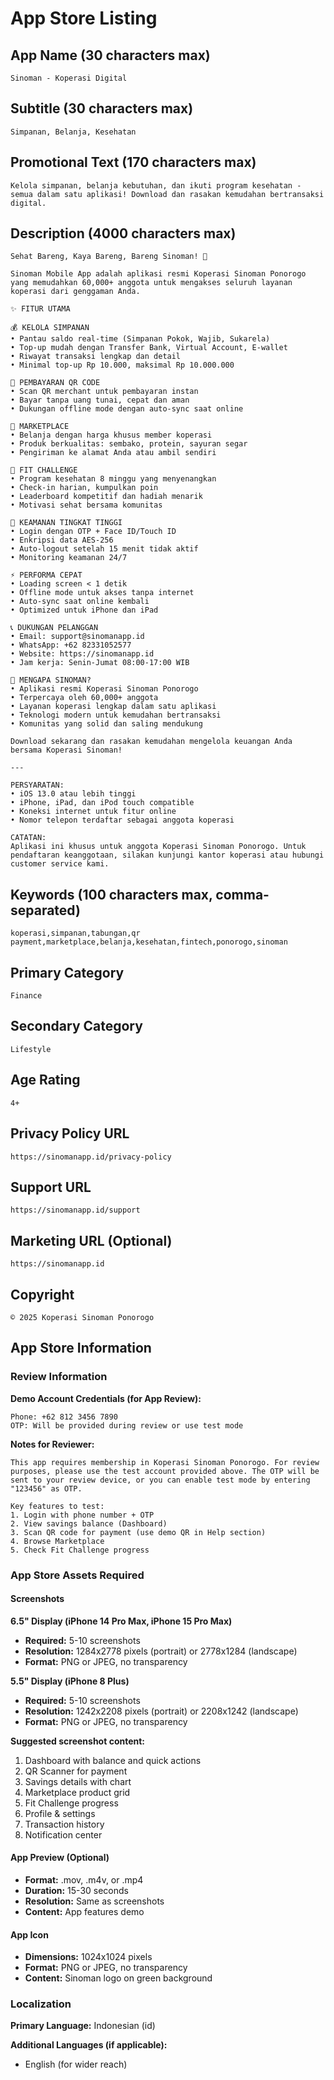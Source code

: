 # App Store Listing

## App Name (30 characters max)
```
Sinoman - Koperasi Digital
```

## Subtitle (30 characters max)
```
Simpanan, Belanja, Kesehatan
```

## Promotional Text (170 characters max)
```
Kelola simpanan, belanja kebutuhan, dan ikuti program kesehatan - semua dalam satu aplikasi! Download dan rasakan kemudahan bertransaksi digital.
```

## Description (4000 characters max)
```
Sehat Bareng, Kaya Bareng, Bareng Sinoman! 🌟

Sinoman Mobile App adalah aplikasi resmi Koperasi Sinoman Ponorogo yang memudahkan 60,000+ anggota untuk mengakses seluruh layanan koperasi dari genggaman Anda.

✨ FITUR UTAMA

💰 KELOLA SIMPANAN
• Pantau saldo real-time (Simpanan Pokok, Wajib, Sukarela)
• Top-up mudah dengan Transfer Bank, Virtual Account, E-wallet
• Riwayat transaksi lengkap dan detail
• Minimal top-up Rp 10.000, maksimal Rp 10.000.000

📱 PEMBAYARAN QR CODE
• Scan QR merchant untuk pembayaran instan
• Bayar tanpa uang tunai, cepat dan aman
• Dukungan offline mode dengan auto-sync saat online

🛒 MARKETPLACE
• Belanja dengan harga khusus member koperasi
• Produk berkualitas: sembako, protein, sayuran segar
• Pengiriman ke alamat Anda atau ambil sendiri

🏃 FIT CHALLENGE
• Program kesehatan 8 minggu yang menyenangkan
• Check-in harian, kumpulkan poin
• Leaderboard kompetitif dan hadiah menarik
• Motivasi sehat bersama komunitas

🔐 KEAMANAN TINGKAT TINGGI
• Login dengan OTP + Face ID/Touch ID
• Enkripsi data AES-256
• Auto-logout setelah 15 menit tidak aktif
• Monitoring keamanan 24/7

⚡ PERFORMA CEPAT
• Loading screen < 1 detik
• Offline mode untuk akses tanpa internet
• Auto-sync saat online kembali
• Optimized untuk iPhone dan iPad

📞 DUKUNGAN PELANGGAN
• Email: support@sinomanapp.id
• WhatsApp: +62 82331052577
• Website: https://sinomanapp.id
• Jam kerja: Senin-Jumat 08:00-17:00 WIB

🌟 MENGAPA SINOMAN?
• Aplikasi resmi Koperasi Sinoman Ponorogo
• Terpercaya oleh 60,000+ anggota
• Layanan koperasi lengkap dalam satu aplikasi
• Teknologi modern untuk kemudahan bertransaksi
• Komunitas yang solid dan saling mendukung

Download sekarang dan rasakan kemudahan mengelola keuangan Anda bersama Koperasi Sinoman!

---

PERSYARATAN:
• iOS 13.0 atau lebih tinggi
• iPhone, iPad, dan iPod touch compatible
• Koneksi internet untuk fitur online
• Nomor telepon terdaftar sebagai anggota koperasi

CATATAN:
Aplikasi ini khusus untuk anggota Koperasi Sinoman Ponorogo. Untuk pendaftaran keanggotaan, silakan kunjungi kantor koperasi atau hubungi customer service kami.
```

## Keywords (100 characters max, comma-separated)
```
koperasi,simpanan,tabungan,qr payment,marketplace,belanja,kesehatan,fintech,ponorogo,sinoman
```

## Primary Category
```
Finance
```

## Secondary Category
```
Lifestyle
```

## Age Rating
```
4+
```

## Privacy Policy URL
```
https://sinomanapp.id/privacy-policy
```

## Support URL
```
https://sinomanapp.id/support
```

## Marketing URL (Optional)
```
https://sinomanapp.id
```

## Copyright
```
© 2025 Koperasi Sinoman Ponorogo
```

## App Store Information

### Review Information
**Demo Account Credentials (for App Review):**
```
Phone: +62 812 3456 7890
OTP: Will be provided during review or use test mode
```

**Notes for Reviewer:**
```
This app requires membership in Koperasi Sinoman Ponorogo. For review purposes, please use the test account provided above. The OTP will be sent to your review device, or you can enable test mode by entering "123456" as OTP.

Key features to test:
1. Login with phone number + OTP
2. View savings balance (Dashboard)
3. Scan QR code for payment (use demo QR in Help section)
4. Browse Marketplace
5. Check Fit Challenge progress
```

### App Store Assets Required

#### Screenshots
**6.5" Display (iPhone 14 Pro Max, iPhone 15 Pro Max)**
- **Required:** 5-10 screenshots
- **Resolution:** 1284x2778 pixels (portrait) or 2778x1284 (landscape)
- **Format:** PNG or JPEG, no transparency

**5.5" Display (iPhone 8 Plus)**
- **Required:** 5-10 screenshots
- **Resolution:** 1242x2208 pixels (portrait) or 2208x1242 (landscape)
- **Format:** PNG or JPEG, no transparency

**Suggested screenshot content:**
1. Dashboard with balance and quick actions
2. QR Scanner for payment
3. Savings details with chart
4. Marketplace product grid
5. Fit Challenge progress
6. Profile & settings
7. Transaction history
8. Notification center

#### App Preview (Optional)
- **Format:** .mov, .m4v, or .mp4
- **Duration:** 15-30 seconds
- **Resolution:** Same as screenshots
- **Content:** App features demo

#### App Icon
- **Dimensions:** 1024x1024 pixels
- **Format:** PNG or JPEG, no transparency
- **Content:** Sinoman logo on green background

### Localization
**Primary Language:** Indonesian (id)

**Additional Languages (if applicable):**
- English (for wider reach)
